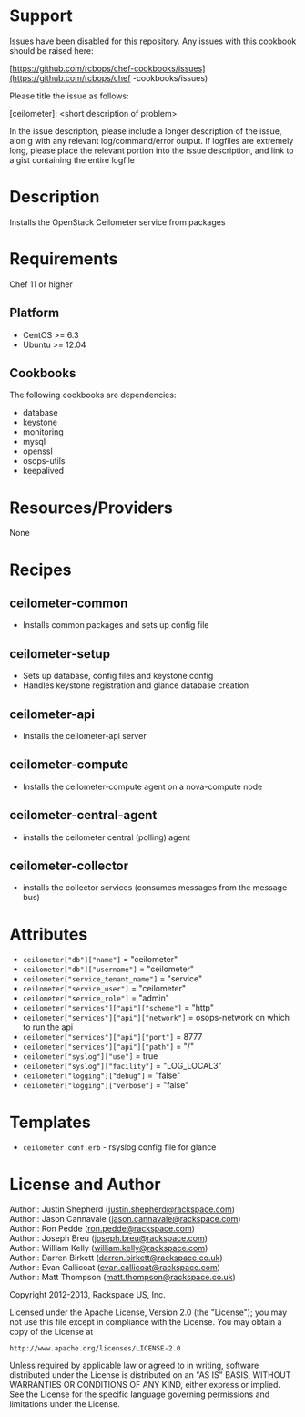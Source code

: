 Support
=======

Issues have been disabled for this repository.
Any issues with this cookbook should be raised here:

[https://github.com/rcbops/chef-cookbooks/issues](https://github.com/rcbops/chef
-cookbooks/issues)

Please title the issue as follows:

[ceilometer]: \<short description of problem\>

In the issue description, please include a longer description of the issue, alon
g with any relevant log/command/error output.
If logfiles are extremely long, please place the relevant portion into the issue
 description, and link to a gist containing the entire logfile

Description
===========

Installs the OpenStack Ceilometer service from packages

Requirements
============

Chef 11 or higher

Platform
--------

* CentOS >= 6.3
* Ubuntu >= 12.04

Cookbooks
---------

The following cookbooks are dependencies:

* database
* keystone
* monitoring
* mysql
* openssl
* osops-utils
* keepalived

Resources/Providers
===================

None


Recipes
=======

ceilometer-common
-------
- Installs common packages and sets up config file

ceilometer-setup
-----
- Sets up database, config files and keystone config
- Handles keystone registration and glance database creation

ceilometer-api
------
- Installs the ceilometer-api server

ceilometer-compute
--------
- Installs the ceilometer-compute agent on a nova-compute node

ceilometer-central-agent
--------------
- installs the ceilometer central (polling) agent

ceilometer-collector
----------
- installs the collector services (consumes messages from the message bus)


Attributes
==========

* `ceilometer["db"]["name"]` = "ceilometer"
* `ceilometer["db"]["username"]` = "ceilometer"
* `ceilometer["service_tenant_name"]` = "service"
* `ceilometer["service_user"]` = "ceilometer"
* `ceilometer["service_role"]` = "admin"
* `ceilometer["services"]["api"]["scheme"]` = "http"
* `ceilometer["services"]["api"]["network"]` = osops-network on which to run the api
* `ceilometer["services"]["api"]["port"]` = 8777
* `ceilometer["services"]["api"]["path"]` = "/"
* `ceilometer["syslog"]["use"]` = true
* `ceilometer["syslog"]["facility"]` = "LOG_LOCAL3"
* `ceilometer["logging"]["debug"]` = "false"
* `ceilometer["logging"]["verbose"]` = "false"

Templates
=========

* `ceilometer.conf.erb` - rsyslog config file for glance

License and Author
==================

Author:: Justin Shepherd (<justin.shepherd@rackspace.com>)  
Author:: Jason Cannavale (<jason.cannavale@rackspace.com>)  
Author:: Ron Pedde (<ron.pedde@rackspace.com>)  
Author:: Joseph Breu (<joseph.breu@rackspace.com>)  
Author:: William Kelly (<william.kelly@rackspace.com>)  
Author:: Darren Birkett (<darren.birkett@rackspace.co.uk>)  
Author:: Evan Callicoat (<evan.callicoat@rackspace.com>)  
Author:: Matt Thompson (<matt.thompson@rackspace.co.uk>)  

Copyright 2012-2013, Rackspace US, Inc.

Licensed under the Apache License, Version 2.0 (the "License");
you may not use this file except in compliance with the License.
You may obtain a copy of the License at

    http://www.apache.org/licenses/LICENSE-2.0

Unless required by applicable law or agreed to in writing, software
distributed under the License is distributed on an "AS IS" BASIS,
WITHOUT WARRANTIES OR CONDITIONS OF ANY KIND, either express or implied.
See the License for the specific language governing permissions and
limitations under the License.
